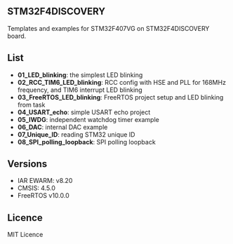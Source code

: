 ## STM32F4DISCOVERY

Templates and examples for STM32F407VG on STM32F4DISCOVERY board.

## List
  - **01_LED_blinking**: the simplest LED blinking
  - **02_RCC_TIM6_LED_blinking**: RCC config with HSE and PLL for 168MHz frequency,
  and TIM6 interrupt LED blinking
  - **03_FreeRTOS_LED_blinking**: FreeRTOS project setup and LED blinking from task
  - **04_USART_echo**: simple USART echo project
  - **05_IWDG**: independent watchdog timer example
  - **06_DAC**: internal DAC example
  - **07_Unique_ID**: reading STM32 unique ID
  - **08_SPI_polling_loopback**: SPI polling loopback


## Versions
  - IAR EWARM: v8.20
  - CMSIS: 4.5.0
  - FreeRTOS v10.0.0

## Licence
MIT Licence
